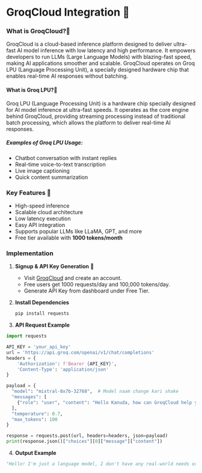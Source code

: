 # GroqCloud Integration 🎐

### What is GroqCloud?🧐
GroqCloud is a cloud-based inference platform designed to deliver ultra-fast AI model inference with low latency and high performance. It empowers developers to run LLMs (Large Language Models) with blazing-fast speed, making AI applications smoother and scalable. GroqCloud operates on Groq LPU (Language Processing Unit), a specially designed hardware chip that enables real-time AI responses without batching.

#### What is Groq LPU?🤔
Groq LPU (Language Processing Unit) is a hardware chip specially designed for AI model inference at ultra-fast speeds. It operates as the core engine behind GroqCloud, providing streaming processing instead of traditional batch processing, which allows the platform to deliver real-time AI responses.
##### Examples of Groq LPU Usage:
- Chatbot conversation with instant replies
- Real-time voice-to-text transcription
- Live image captioning
- Quick content summarization

### Key Features 🚀
- High-speed inference  
- Scalable cloud architecture  
- Low latency execution  
- Easy API integration  
- Supports popular LLMs like LLaMA, GPT, and more  
- Free tier available with **1000 tokens/month**  

### Implementation
1. **Signup & API Key Generation** 🔑  
   - Visit [GroqCloud](https://groq.com/) and create an account.  
   - Free users get 1000 requests/day and 100,000 tokens/day.  
   - Generate API Key from dashboard under Free Tier.  

2. **Install Dependencies**  
   ```bash
   pip install requests

3. **API Request Example**
```python
import requests

API_KEY = 'your_api_key'
url = 'https://api.groq.com/openai/v1/chat/completions'
headers = {
    'Authorization': f'Bearer {API_KEY}',
    'Content-Type': 'application/json'
}

payload = {
  "model": "mixtral-8x7b-32768",  # Model naam change kari shake
  "messages": [
    {"role": "user", "content": "Hello Kanuda, how can GroqCloud help you today?"}
  ],
  "temperature": 0.7,
  "max_tokens": 100
}

response = requests.post(url, headers=headers, json=payload)
print(response.json()["choices"][0]["message"]["content"])
```
4. **Output Example**
```python
"Hello! I'm just a language model, I don't have any real-world needs or problems. But I can tell you that GroqCloud is a cloud-based platform for running machine learning workloads on Groq's tensor streaming processor (TSP) hardware. GroqCloud allows users to easily provision and manage TSP clusters, and to use a familiar Python API to run their machine learning models. It can help organizations that need to process large amounts of data quickly and efficiently"
```

